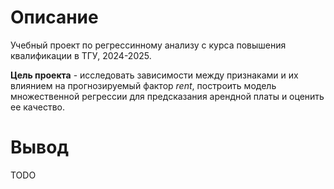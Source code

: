 # Описание

Учебный проект по регрессинному анализу с курса повышения квалификации в ТГУ, 2024-2025.  

**Цель проекта** - исследовать зависимости между признаками и их влиянием на прогнозируемый фактор *rent*, построить модель множественной регрессии для предсказания арендной платы и оценить ее качество.

# Вывод  
TODO